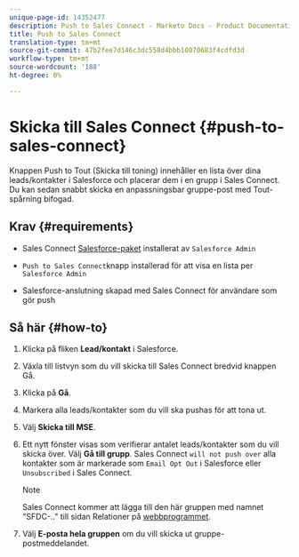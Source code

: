 ```yaml
---
unique-page-id: 14352477
description: Push to Sales Connect - Marketo Docs - Product Documentation
title: Push to Sales Connect
translation-type: tm+mt
source-git-commit: 47b2fee7d146c3dc558d4bbb10070683f4cdfd3d
workflow-type: tm+mt
source-wordcount: '188'
ht-degree: 0%

---
```



# Skicka till Sales Connect {#push-to-sales-connect}

Knappen Push to Tout (Skicka till toning) innehåller en lista över dina leads/kontakter i Salesforce och placerar dem i en grupp i Sales Connect. Du kan sedan snabbt skicka en anpassningsbar gruppe-post med Tout-spårning bifogad.

## Krav {#requirements}

* Sales Connect [Salesforce-paket](http://docs.marketo.com/x/C4PS) installerat av `Salesforce Admin`

* `Push to Sales Connect`knapp installerad för att visa en lista per  `Salesforce Admin`

* Salesforce-anslutning skapad med Sales Connect för användare som gör push

## Så här {#how-to}

1. Klicka på fliken **Lead/kontakt** i Salesforce.
1. Växla till listvyn som du vill skicka till Sales Connect bredvid knappen Gå.
1. Klicka på **Gå**.
1. Markera alla leads/kontakter som du vill ska pushas för att tona ut.
1. Välj **Skicka till MSE**.
1. Ett nytt fönster visas som verifierar antalet leads/kontakter som du vill skicka över. Välj **Gå till grupp**. Sales Connect `will not push over` alla kontakter som är markerade som `Email Opt Out` i Salesforce eller `Unsubscribed` i Sales Connect.

   >[!NOTE]
   >
   >Sales Connect kommer att lägga till den här gruppen med namnet &quot;SFDC-..&quot; till sidan Relationer på [webbprogrammet](http://toutapp.com/login).

1. Välj **E-posta hela gruppen** om du vill skicka ut gruppe-postmeddelandet.

